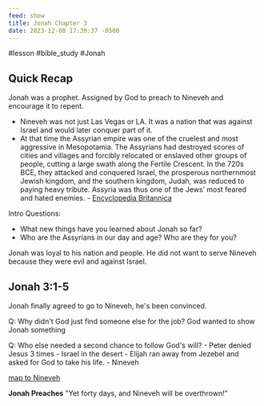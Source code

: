 ```yaml
---
feed: show
title: Jonah Chapter 3
date: 2023-12-08 17:39:37 -0500
---
```

#lesson #bible_study #Jonah 

## Quick Recap
Jonah was a prophet.
Assigned by God to preach to Nineveh and encourage it to repent.
- Nineveh was not just Las Vegas or LA. It was a nation that was against Israel and would later conquer part of it.
- At that time the Assyrian empire was one of the cruelest and most aggressive in Mesopotamia. The Assyrians had destroyed scores of cities and villages and forcibly relocated or enslaved other groups of people, cutting a large swath along the Fertile Crescent. In the 720s BCE, they attacked and conquered Israel, the prosperous northernmost Jewish kingdom, and the southern kingdom, Judah, was reduced to paying heavy tribute. Assyria was thus one of the Jews’ most feared and hated enemies. - [Encyclopedia Britannica](https://www.britannica.com/biography/Jonah-biblical-figure)

Intro Questions:
* What new things have you learned about Jonah so far?
* Who are the Assyrians in our day and age? Who are they for you?

Jonah was loyal to his nation and people.
He did not want to serve Nineveh because they were evil and against Israel.

## Jonah 3:1-5
Jonah finally agreed to go to Nineveh, he's been convinced.

Q: Why didn't God just find someone else for the job?
	God wanted to show Jonah something

Q: Who else needed a second chance to follow God's will?
	- Peter denied Jesus 3 times
	- Israel in the desert
	- Elijah ran away from Jezebel and asked for God to take his life.
	- Nineveh

[map to Nineveh](https://images.squarespace-cdn.com/content/v1/54111b43e4b04f85eb6b8afe/1610059125417-3S08TFVDBZY8ZWNI4CFP/6f3d9-jonahrunswithdistances.jpg?format=2500w)


**Jonah Preaches**
"Yet forty days, and Nineveh will be overthrown!"


